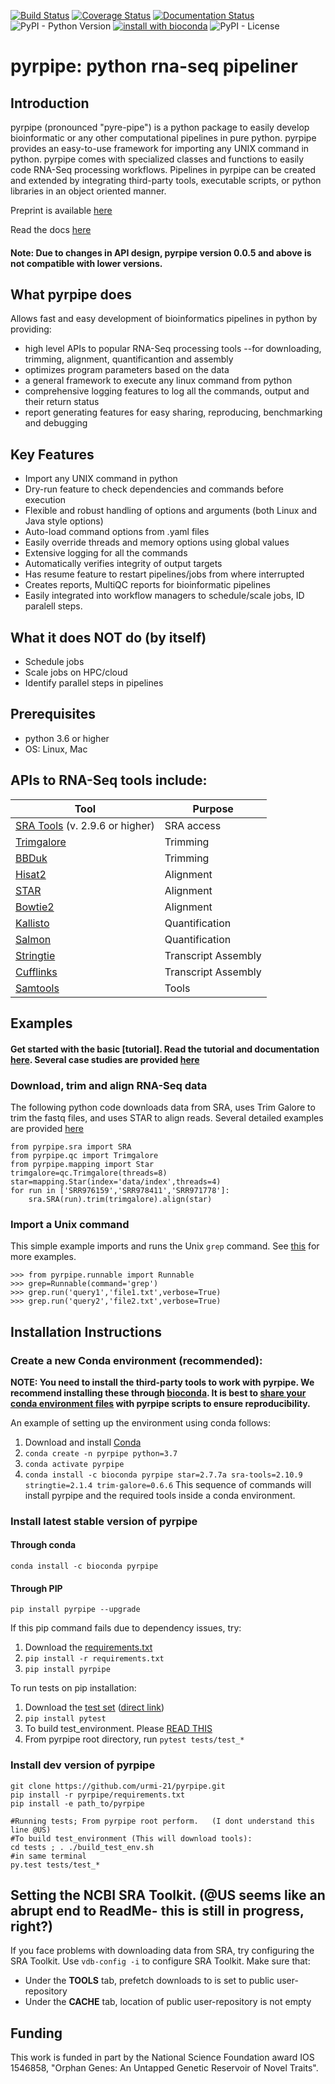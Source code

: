 [![Build Status](https://travis-ci.org/urmi-21/pyrpipe.svg?branch=master)](https://travis-ci.org/urmi-21/pyrpipe)
[![Coverage Status](https://coveralls.io/repos/github/urmi-21/pyrpipe/badge.svg?branch=master)](https://coveralls.io/github/urmi-21/pyrpipe?branch=master)
[![Documentation Status](https://readthedocs.org/projects/pyrpipe/badge/?version=latest)](https://pyrpipe.readthedocs.io/en/latest/?badge=latest)
![PyPI - Python Version](https://img.shields.io/pypi/pyversions/pyrpipe)
[![install with bioconda](https://anaconda.org/bioconda/plncpro/badges/installer/conda.svg)](https://anaconda.org/bioconda/pyrpipe)
![PyPI - License](https://img.shields.io/pypi/l/pyrpipe)

# pyrpipe: python rna-seq pipeliner



## Introduction
pyrpipe (pronounced "pyre-pipe") is a python package to easily develop bioinformatic or any other computational pipelines in pure python. 
pyrpipe provides an easy-to-use framework for importing any UNIX command in python. 
pyrpipe comes with specialized classes and functions to easily code RNA-Seq processing workflows.
Pipelines in pyrpipe can be created and extended by integrating third-party tools, executable scripts, or python libraries in an object oriented manner.

Preprint is available [here](https://www.biorxiv.org/content/10.1101/2020.03.04.925818v3)

Read the docs [here](https://pyrpipe.readthedocs.io/en/latest/?badge=latest)

#### Note: Due to changes in API design, pyrpipe version 0.0.5 and above is not compatible with lower versions.


## What pyrpipe does
Allows fast and easy development of bioinformatics pipelines in python by providing: 
* high level APIs to popular RNA-Seq processing tools --for downloading, trimming, alignment, quantificantion and assembly
* optimizes program parameters based on the data
* a general framework to execute any linux command from python
* comprehensive logging features to log all the commands, output and their return status
* report generating features for easy sharing, reproducing, benchmarking and debugging

## Key Features
* Import any UNIX command in python
* Dry-run feature to check dependencies and commands before execution
* Flexible and robust handling of options and arguments (both Linux and Java style options)
* Auto-load command options from .yaml files
* Easily override threads and memory options using global values
* Extensive logging for all the commands
* Automatically verifies integrity of output targets
* Has resume feature to restart pipelines/jobs from where interrupted
* Creates reports, MultiQC reports for bioinformatic pipelines
* Easily integrated into workflow managers to schedule/scale jobs, ID paralell steps.



## What it does NOT do (by itself) 
* Schedule jobs
* Scale jobs on HPC/cloud
* Identify parallel steps in pipelines


## Prerequisites
* python 3.6 or higher
* OS: Linux, Mac


## APIs to RNA-Seq tools include:

| Tool                                                                                 | Purpose             |
|--------------------------------------------------------------------------------------|---------------------|
| [SRA Tools](https://github.com/ncbi/sra-tools) (v. 2.9.6 or higher)                  | SRA access          |
| [Trimgalore](https://github.com/FelixKrueger/TrimGalore)                             | Trimming            |
| [BBDuk](https://jgi.doe.gov/data-and-tools/bbtools/bb-tools-user-guide/bbduk-guide/) | Trimming            |
| [Hisat2](https://ccb.jhu.edu/software/hisat2/index.shtml)                            | Alignment           |
| [STAR](https://github.com/alexdobin/STAR)                                            | Alignment           |
| [Bowtie2](http://bowtie-bio.sourceforge.net/bowtie2/index.shtml)                     | Alignment           |
| [Kallisto](https://pachterlab.github.io/kallisto/)                                   | Quantification      |
| [Salmon](https://combine-lab.github.io/salmon/)                                      | Quantification      |
| [Stringtie](https://github.com/gpertea/stringtie)                                    | Transcript Assembly |
| [Cufflinks](http://cole-trapnell-lab.github.io/cufflinks/)                           | Transcript Assembly |
| [Samtools](https://github.com/samtools/samtools)                                     | Tools               |


## Examples
#### Get started with the basic [tutorial].  Read the tutorial and documentation [here](https://pyrpipe.readthedocs.io/en/latest/?badge=latest). Several case studies are provided [here](https://github.com/urmi-21/pyrpipe/tree/master/case_studies)

### Download, trim and align RNA-Seq data
The following python code downloads data from SRA, uses Trim Galore to trim the fastq files, and uses STAR to align reads. 
Several detailed examples are provided [here](https://github.com/urmi-21/pyrpipe/tree/master/case_studies)

```
from pyrpipe.sra import SRA
from pyrpipe.qc import Trimgalore
from pyrpipe.mapping import Star
trimgalore=qc.Trimgalore(threads=8)
star=mapping.Star(index='data/index',threads=4)
for run in ['SRR976159','SRR978411','SRR971778']:
    sra.SRA(run).trim(trimgalore).align(star)
```


### Import a Unix command

This simple example imports and runs the Unix `grep` command. See [this](https://github.com/urmi-21/pyrpipe/blob/imp/case_studies/Integrating%20third-party%20tools.ipynb) for more examples.

```
>>> from pyrpipe.runnable import Runnable
>>> grep=Runnable(command='grep')
>>> grep.run('query1','file1.txt',verbose=True)
>>> grep.run('query2','file2.txt',verbose=True)
```

## Installation Instructions

### Create a new Conda environment (recommended):

**NOTE: You need to install the third-party tools to work with pyrpipe. We recommend installing these through [bioconda](https://bioconda.github.io/). It is best to [share your conda environment files](https://stackoverflow.com/questions/41274007/anaconda-export-environment-file) with pyrpipe scripts to ensure reproducibility.**

An example of setting up the environment using conda follows:

1. Download and install [Conda](https://docs.conda.io/en/latest/miniconda.html)
2. `conda create -n pyrpipe python=3.7`
3. `conda activate pyrpipe`
4. `conda install -c bioconda pyrpipe star=2.7.7a sra-tools=2.10.9 stringtie=2.1.4 trim-galore=0.6.6`
This sequence of commands will install pyrpipe and the required tools inside a conda environment.

### Install latest stable version of pyrpipe

#### Through conda

```
conda install -c bioconda pyrpipe 
```
 
#### Through PIP

```
pip install pyrpipe --upgrade
```

If this pip command fails due to dependency issues, try: 
1. Download the [requirements.txt](https://github.com/urmi-21/pyrpipe/blob/master/requirements.txt)
2. `pip install -r requirements.txt`
3. `pip install pyrpipe`

To run tests on pip installation:
1. Download the [test set](https://github.com/urmi-21/pyrpipe/tree/master/tests) ([direct link](https://minhaskamal.github.io/DownGit/#/home?url=https://github.com/urmi-21/pyrpipe/tree/master/tests))
2. `pip install pytest`
3. To build test_environment. Please [READ THIS](https://github.com/urmi-21/pyrpipe/blob/master/tests/README.md)
4. From pyrpipe root directory, run `pytest tests/test_*`


### Install dev version of pyrpipe
```
git clone https://github.com/urmi-21/pyrpipe.git
pip install -r pyrpipe/requirements.txt
pip install -e path_to/pyrpipe

#Running tests; From pyrpipe root perform.   (I dont understand this line @US)
#To build test_environment (This will download tools): 
cd tests ; . ./build_test_env.sh
#in same terminal
py.test tests/test_*
```

## Setting the NCBI SRA Toolkit.  (@US seems like an abrupt end to ReadMe- this is still in progress, right?)
If you face problems with downloading data from SRA, try configuring the SRA Toolkit.
Use  ```vdb-config -i``` to configure SRA Toolkit. Make sure that:
* Under the **TOOLS** tab, prefetch downloads to is set to public user-repository
* Under the **CACHE** tab, location of public user-repository is not empty

## Funding

This work is funded in part by the National Science Foundation award IOS 1546858, "Orphan Genes: An Untapped Genetic Reservoir of Novel Traits".



